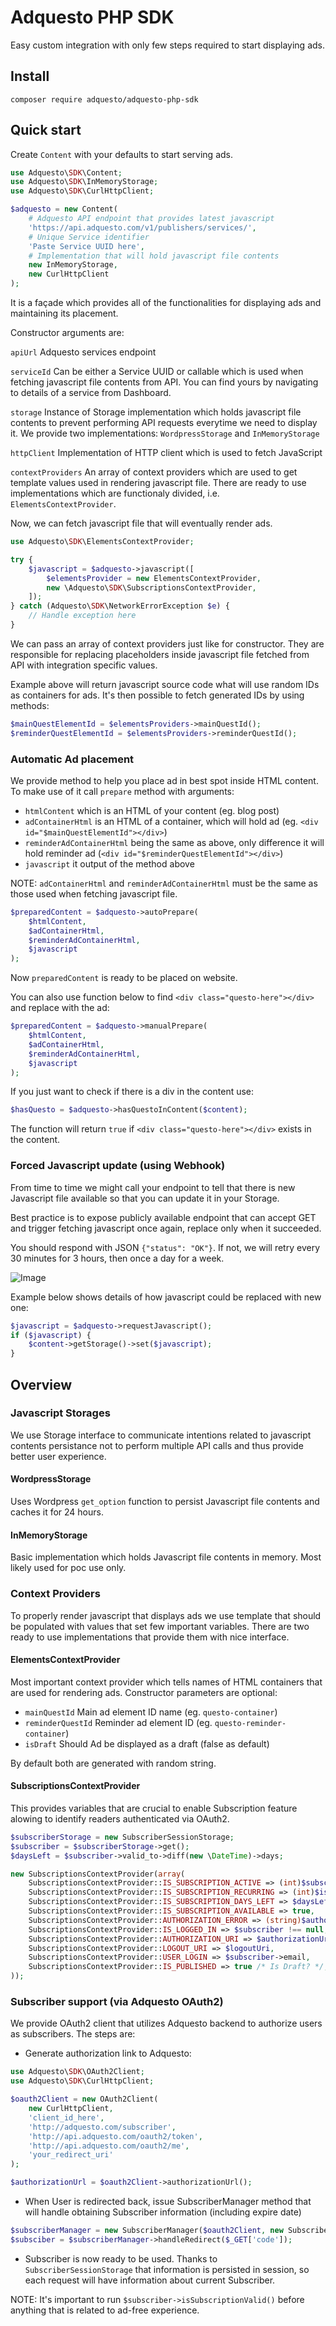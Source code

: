# Adquesto PHP SDK

Easy custom integration with only few steps required to start displaying ads.

## Install

`composer require adquesto/adquesto-php-sdk`

## Quick start

Create `Content` with your defaults to start serving ads.

```php
use Adquesto\SDK\Content;
use Adquesto\SDK\InMemoryStorage;
use Adquesto\SDK\CurlHttpClient;

$adquesto = new Content(
    # Adquesto API endpoint that provides latest javascript
    'https://api.adquesto.com/v1/publishers/services/',
    # Unique Service identifier
    'Paste Service UUID here',
    # Implementation that will hold javascript file contents
    new InMemoryStorage,
    new CurlHttpClient
);
```

It is a façade which provides all of the functionalities for displaying ads and maintaining its placement.

Constructor arguments are:

`apiUrl` Adquesto services endpoint

`serviceId` Can be either a Service UUID or callable which is used when fetching javascript file contents from API. You can find yours by navigating to details of a service from Dashboard.

`storage` Instance of Storage implementation which holds javascript file contents to prevent performing API requests everytime we need to display it.
We provide two implementations: `WordpressStorage` and `InMemoryStorage`

`httpClient` Implementation of HTTP client which is used to fetch JavaScript

`contextProviders` An array of context providers which are used to get template values used in rendering javascript file.
There are ready to use implementations which are functionaly divided, i.e. `ElementsContextProvider`.

Now, we can fetch javascript file that will eventually render ads.

```php
use Adquesto\SDK\ElementsContextProvider;

try {
    $javascript = $adquesto->javascript([
        $elementsProvider = new ElementsContextProvider,
        new \Adquesto\SDK\SubscriptionsContextProvider,
    ]);
} catch (Adquesto\SDK\NetworkErrorException $e) {
    // Handle exception here
}
```

We can pass an array of context providers just like for constructor. They are
responsible for replacing placeholders inside javascript file fetched from API with
integration specific values.

Example above will return javascript source code what will use random IDs as containers for ads.
It's then possible to fetch generated IDs by using methods: 

```php
$mainQuestElementId = $elementsProviders->mainQuestId();
$reminderQuestElementId = $elementsProviders->reminderQuestId();
```

### Automatic Ad placement

We provide method to help you place ad in best spot inside HTML content. To make use of it call `prepare` method with arguments:

* `htmlContent` which is an HTML of your content (eg. blog post)
* `adContainerHtml` is an HTML of a container, which will hold ad (eg. `<div id="$mainQuestElementId"></div>`)
* `reminderAdContainerHtml` being the same as above, only difference it will hold reminder ad (`<div id="$reminderQuestElementId"></div>`)
*  `javascript` it output of the method above

NOTE: `adContainerHtml` and `reminderAdContainerHtml` must be the same as those used when fetching javascript file.

```php
$preparedContent = $adquesto->autoPrepare(
    $htmlContent,
    $adContainerHtml,
    $reminderAdContainerHtml,
    $javascript
);
```

Now `preparedContent` is ready to be placed on website.

You can also use function below to find `<div class="questo-here"></div>` and replace with the ad:

```php
$preparedContent = $adquesto->manualPrepare(
    $htmlContent,
    $adContainerHtml,
    $reminderAdContainerHtml,
    $javascript
);
```

If you just want to check if there is a div in the content use:

```php
$hasQuesto = $adquesto->hasQuestoInContent($content);
```

The function will return `true` if `<div class="questo-here"></div>` exists in the content.

### Forced Javascript update (using Webhook)

From time to time we might call your endpoint to tell that there is new Javascript file available so that you can update it in your Storage.

Best practice is to expose publicly available endpoint that can accept GET and trigger fetching javascript once again, replace only when it succeeded.

You should respond with JSON `{"status": "OK"}`. If not, we will retry every 30 minutes for 3 hours, then once a day for a week.

![Image](https://www.websequencediagrams.com/cgi-bin/cdraw?lz=dGl0bGUgSmF2YXNjcmlwdCBmb3JjZSB1cGRhdGUgcHJvY2VkdXJlCgpBZHF1ZXN0by0-SW50ZWdyYXRpb246IEdFVCAveW91ci0ALQYtZW5kcG9pbnQKIyBub3RlIHJpZ2h0IG9mIEJhY2tlbmQ6IFJlYWRlciBVVUlEIGlzIGdlbmVyYXRlZAoAIg4AWg1JbnZhbGkAgQ8FU3RvcmFnZQoAfAstPgCBFggAgQsGbmV3AIFICwCBIxlOABkOAGQbU2F2ZSBpdCBpbgB2CQBoGFJlc3BvbmQgd2l0aCBKU09OIHN0YXR1cyBPSwCBWwZsZWYAggsFAIEpCklmIG5vdCwgd2Ugd2lsbCByZXRyeQoKI0Jyb3dzZXItPgACBzogTmV4dCBnZXQgcgCCPgZyZQCDEAUKIwCCXA8AKAhVc2UgZGlzayBjYWNoZQBGDQCDBghHZXQgUXVlc3QAgSwGACQFZACDGAwK&s=patent)

Example below shows details of how javascript could be replaced with new one:

```php
$javascript = $adquesto->requestJavascript();
if ($javascript) {
    $content->getStorage()->set($javascript);
}
```

## Overview

### Javascript Storages

We use Storage interface to communicate intentions related to javascript contents persistance not to perform multiple API calls and thus provide better user experience.

#### WordpressStorage

Uses Wordpress `get_option` function to persist Javascript file contents and caches it for 24 hours.

#### InMemoryStorage

Basic implementation which holds Javascript file contents in memory. Most likely used for poc use only.

### Context Providers

To properly render javascript that displays ads we use template that should be populated with values that set few important variables. There are two ready to use implementations that provide them with nice interface.

#### ElementsContextProvider

Most important context provider which tells names of HTML containers that are used for rendering ads. Constructor parameters are optional:

* `mainQuestId` Main ad element ID name (eg. `questo-container`)
* `reminderQuestId` Reminder ad element ID (eg. `questo-reminder-container`)
* `isDraft` Should Ad be displayed as a draft (false as default)

By default both are generated with random string.

#### SubscriptionsContextProvider

This provides variables that are crucial to enable Subscription feature alowing to identify readers authenticated via OAuth2.

```php
$subscriberStorage = new SubscriberSessionStorage;
$subscriber = $subscriberStorage->get();
$daysLeft = $subscriber->valid_to->diff(new \DateTime)->days;

new SubscriptionsContextProvider(array(
    SubscriptionsContextProvider::IS_SUBSCRIPTION_ACTIVE => (int)$subscriber->isSubscriptionValid(),
    SubscriptionsContextProvider::IS_SUBSCRIPTION_RECURRING => (int)$isSubscriptionRecurring,
    SubscriptionsContextProvider::IS_SUBSCRIPTION_DAYS_LEFT => $daysLeft,
    SubscriptionsContextProvider::IS_SUBSCRIPTION_AVAILABLE => true,
    SubscriptionsContextProvider::AUTHORIZATION_ERROR => (string)$authorizationError,
    SubscriptionsContextProvider::IS_LOGGED_IN => $subscriber !== null,
    SubscriptionsContextProvider::AUTHORIZATION_URI => $authorizationUri,
    SubscriptionsContextProvider::LOGOUT_URI => $logoutUri,
    SubscriptionsContextProvider::USER_LOGIN => $subscriber->email,
    SubscriptionsContextProvider::IS_PUBLISHED => true /* Is Draft? */,
));
```

### Subscriber support (via Adquesto OAuth2)

We provide OAuth2 client that utilizes Adquesto backend to authorize users as subscribers. The steps are:

* Generate authorization link to Adquesto:

```php
use Adquesto\SDK\OAuth2Client;
use Adquesto\SDK\CurlHttpClient;

$oauth2Client = new OAuth2Client(
    new CurlHttpClient,
    'client_id_here',
    'http://adquesto.com/subscriber', 
    'http://api.adquesto.com/oauth2/token', 
    'http://api.adquesto.com/oauth2/me',
    'your_redirect_uri'
);

$authorizationUrl = $oauth2Client->authorizationUrl();
```

* When User is redirected back, issue SubscriberManager method that will handle obtaining Subscriber information (including expire date)

```php
$subscriberManager = new SubscriberManager($oauth2Client, new SubscriberSessionStorage);
$subsciber = $subscriberManager->handleRedirect($_GET['code']);
```

* Subscriber is now ready to be used. Thanks to `SubscriberSessionStorage` that information is persisted in session, so each request will
have information about current Subscriber.

NOTE: It's important to run `$subscriber->isSubscriptionValid()` before anything that is related to ad-free experience.